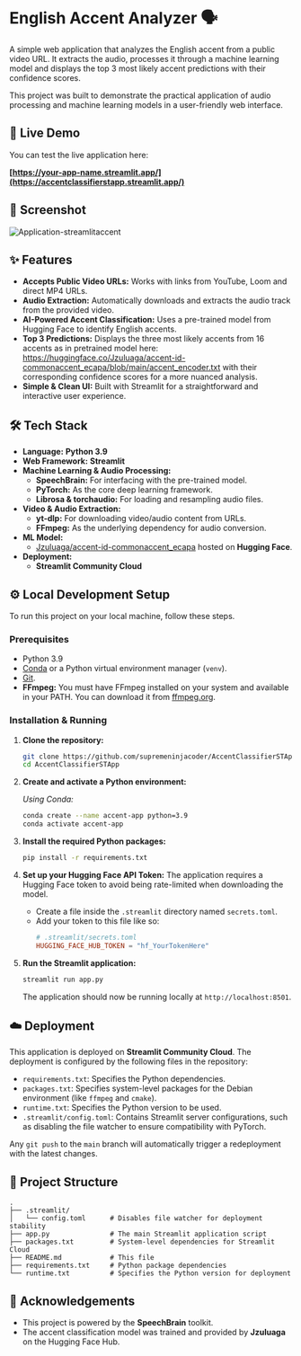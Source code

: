 # English Accent Analyzer 🗣️

A simple web application that analyzes the English accent from a public video URL. It extracts the audio, processes it through a machine learning model and displays the top 3 most likely accent predictions with their confidence scores.

This project was built to demonstrate the practical application of audio processing and machine learning models in a user-friendly web interface.

## 🚀 Live Demo

You can test the live application here:

**[https://your-app-name.streamlit.app/](https://accentclassifierstapp.streamlit.app/)**

## 📸 Screenshot

![Application-streamlitaccent](https://github.com/user-attachments/assets/ec100a1e-f981-4fc0-9d21-02118e8fb3d4)

## ✨ Features

  - **Accepts Public Video URLs:** Works with links from YouTube, Loom and direct MP4 URLs.
  - **Audio Extraction:** Automatically downloads and extracts the audio track from the provided video.
  - **AI-Powered Accent Classification:** Uses a pre-trained model from Hugging Face to identify English accents.
  - **Top 3 Predictions:** Displays the three most likely accents from 16 accents as in pretrained model here: https://huggingface.co/Jzuluaga/accent-id-commonaccent_ecapa/blob/main/accent_encoder.txt with their corresponding confidence scores for a more nuanced analysis.
  - **Simple & Clean UI:** Built with Streamlit for a straightforward and interactive user experience.

## 🛠️ Tech Stack

  - **Language:** **Python 3.9**
  - **Web Framework:** **Streamlit**
  - **Machine Learning & Audio Processing:**
      - **SpeechBrain:** For interfacing with the pre-trained model.
      - **PyTorch:** As the core deep learning framework.
      - **Librosa & torchaudio:** For loading and resampling audio files.
  - **Video & Audio Extraction:**
      - **yt-dlp:** For downloading video/audio content from URLs.
    <!-- end list -->
      * **FFmpeg:** As the underlying dependency for audio conversion.
  - **ML Model:**
      - [Jzuluaga/accent-id-commonaccent\_ecapa](https://huggingface.co/Jzuluaga/accent-id-commonaccent_ecapa) hosted on **Hugging Face**.
  - **Deployment:**
      - **Streamlit Community Cloud**

## ⚙️ Local Development Setup

To run this project on your local machine, follow these steps.

### Prerequisites

  - Python 3.9
  - [Conda](https://www.anaconda.com/products/distribution) or a Python virtual environment manager (`venv`).
  - [Git](https://git-scm.com/downloads/).
  - **FFmpeg:** You must have FFmpeg installed on your system and available in your PATH. You can download it from [ffmpeg.org](https://ffmpeg.org/download.html).

### Installation & Running

1.  **Clone the repository:**

    ```bash
    git clone https://github.com/supremeninjacoder/AccentClassifierSTApp.git
    cd AccentClassifierSTApp
    ```

2.  **Create and activate a Python environment:**

    *Using Conda:*

    ```bash
    conda create --name accent-app python=3.9
    conda activate accent-app
    ```

3.  **Install the required Python packages:**

    ```bash
    pip install -r requirements.txt
    ```

4.  **Set up your Hugging Face API Token:**
    The application requires a Hugging Face token to avoid being rate-limited when downloading the model.

      - Create a file inside the `.streamlit` directory named `secrets.toml`.
      - Add your token to this file like so:
        ```toml
        # .streamlit/secrets.toml
        HUGGING_FACE_HUB_TOKEN = "hf_YourTokenHere"
        ```

5.  **Run the Streamlit application:**

    ```bash
    streamlit run app.py
    ```

    The application should now be running locally at `http://localhost:8501`.

## ☁️ Deployment

This application is deployed on **Streamlit Community Cloud**. The deployment is configured by the following files in the repository:

  - `requirements.txt`: Specifies the Python dependencies.
  - `packages.txt`: Specifies system-level packages for the Debian environment (like `ffmpeg` and `cmake`).
  - `runtime.txt`: Specifies the Python version to be used.
  - `.streamlit/config.toml`: Contains Streamlit server configurations, such as disabling the file watcher to ensure compatibility with PyTorch.

Any `git push` to the `main` branch will automatically trigger a redeployment with the latest changes.

## 📂 Project Structure

```
.
├── .streamlit/
│   └── config.toml      # Disables file watcher for deployment stability
├── app.py               # The main Streamlit application script
├── packages.txt         # System-level dependencies for Streamlit Cloud
├── README.md            # This file
├── requirements.txt     # Python package dependencies
└── runtime.txt          # Specifies the Python version for deployment
```

## 🙏 Acknowledgements

  - This project is powered by the **SpeechBrain** toolkit.
  - The accent classification model was trained and provided by **Jzuluaga** on the Hugging Face Hub.
